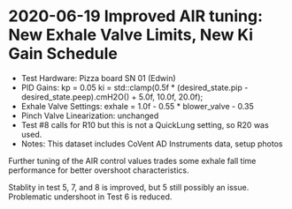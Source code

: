 # 2020-06-19 Improved AIR tuning: New Exhale Valve Limits, New Ki Gain Schedule

- Test Hardware: Pizza board SN 01 (Edwin)
- PID Gains: kp = 0.05 ki = std::clamp(0.5f * (desired_state.pip - desired_state.peep).cmH2O() + 5.0f, 10.0f, 20.0f);
- Exhale Valve Settings: exhale = 1.0f - 0.55 * blower_valve - 0.35
- Pinch Valve Linearization: unchanged
- Test #8 calls for R10 but this is not a QuickLung setting, so R20 was used.
- Notes: This dataset includes CoVent AD Instruments data, setup photos

Further tuning of the AIR control values trades some exhale fall time performance for better overshoot characteristics.

Stablity in test 5, 7, and 8 is improved, but 5 still possibly an issue.  Problematic undershoot in Test 6 is reduced.
